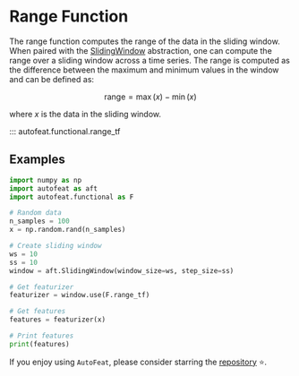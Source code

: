 # Range Function

The range function computes the range of the data in the sliding window. When paired with the [SlidingWindow](../core/fixed_window.md) abstraction, one can compute the range over a sliding window across a time series. The range is computed as the difference between the maximum and minimum values in the window and can be defined as:

$$
\text{range} = \max(x) - \min(x)
$$

where $x$ is the data in the sliding window.

::: autofeat.functional.range_tf

## Examples

```python
import numpy as np
import autofeat as aft
import autofeat.functional as F

# Random data
n_samples = 100
x = np.random.rand(n_samples)

# Create sliding window
ws = 10
ss = 10
window = aft.SlidingWindow(window_size=ws, step_size=ss)

# Get featurizer
featurizer = window.use(F.range_tf)

# Get features
features = featurizer(x)

# Print features
print(features)
```


If you enjoy using `AutoFeat`, please consider starring the [repository](https://github.com/autonlab/AutoFeat) ⭐️.